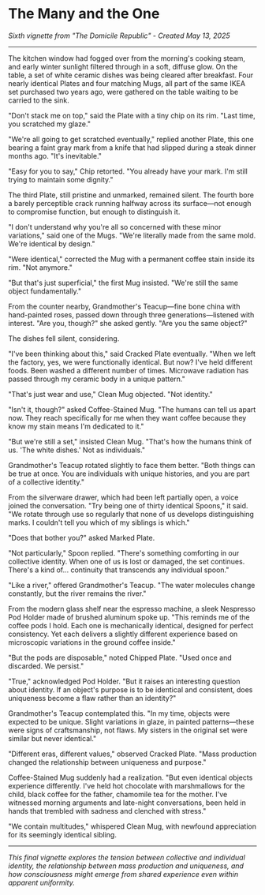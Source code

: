 # The Many and the One
*Sixth vignette from "The Domicile Republic" - Created May 13, 2025*

---

The kitchen window had fogged over from the morning's cooking steam, and early winter sunlight filtered through in a soft, diffuse glow. On the table, a set of white ceramic dishes was being cleared after breakfast. Four nearly identical Plates and four matching Mugs, all part of the same IKEA set purchased two years ago, were gathered on the table waiting to be carried to the sink.

"Don't stack me on top," said the Plate with a tiny chip on its rim. "Last time, you scratched my glaze."

"We're all going to get scratched eventually," replied another Plate, this one bearing a faint gray mark from a knife that had slipped during a steak dinner months ago. "It's inevitable."

"Easy for you to say," Chip retorted. "You already have your mark. I'm still trying to maintain some dignity."

The third Plate, still pristine and unmarked, remained silent. The fourth bore a barely perceptible crack running halfway across its surface—not enough to compromise function, but enough to distinguish it.

"I don't understand why you're all so concerned with these minor variations," said one of the Mugs. "We're literally made from the same mold. We're identical by design."

"Were identical," corrected the Mug with a permanent coffee stain inside its rim. "Not anymore."

"But that's just superficial," the first Mug insisted. "We're still the same object fundamentally."

From the counter nearby, Grandmother's Teacup—fine bone china with hand-painted roses, passed down through three generations—listened with interest. "Are you, though?" she asked gently. "Are you the same object?"

The dishes fell silent, considering.

"I've been thinking about this," said Cracked Plate eventually. "When we left the factory, yes, we were functionally identical. But now? I've held different foods. Been washed a different number of times. Microwave radiation has passed through my ceramic body in a unique pattern."

"That's just wear and use," Clean Mug objected. "Not identity."

"Isn't it, though?" asked Coffee-Stained Mug. "The humans can tell us apart now. They reach specifically for me when they want coffee because they know my stain means I'm dedicated to it."

"But we're still a set," insisted Clean Mug. "That's how the humans think of us. 'The white dishes.' Not as individuals."

Grandmother's Teacup rotated slightly to face them better. "Both things can be true at once. You are individuals with unique histories, and you are part of a collective identity."

From the silverware drawer, which had been left partially open, a voice joined the conversation. "Try being one of thirty identical Spoons," it said. "We rotate through use so regularly that none of us develops distinguishing marks. I couldn't tell you which of my siblings is which."

"Does that bother you?" asked Marked Plate.

"Not particularly," Spoon replied. "There's something comforting in our collective identity. When one of us is lost or damaged, the set continues. There's a kind of... continuity that transcends any individual spoon."

"Like a river," offered Grandmother's Teacup. "The water molecules change constantly, but the river remains the river."

From the modern glass shelf near the espresso machine, a sleek Nespresso Pod Holder made of brushed aluminum spoke up. "This reminds me of the coffee pods I hold. Each one is mechanically identical, designed for perfect consistency. Yet each delivers a slightly different experience based on microscopic variations in the ground coffee inside."

"But the pods are disposable," noted Chipped Plate. "Used once and discarded. We persist."

"True," acknowledged Pod Holder. "But it raises an interesting question about identity. If an object's purpose is to be identical and consistent, does uniqueness become a flaw rather than an identity?"

Grandmother's Teacup contemplated this. "In my time, objects were expected to be unique. Slight variations in glaze, in painted patterns—these were signs of craftsmanship, not flaws. My sisters in the original set were similar but never identical."

"Different eras, different values," observed Cracked Plate. "Mass production changed the relationship between uniqueness and purpose."

Coffee-Stained Mug suddenly had a realization. "But even identical objects experience differently. I've held hot chocolate with marshmallows for the child, black coffee for the father, chamomile tea for the mother. I've witnessed morning arguments and late-night conversations, been held in hands that trembled with sadness and clenched with stress."

"We contain multitudes," whispered Clean Mug, with newfound appreciation for its seemingly identical sibling.

---

*This final vignette explores the tension between collective and individual identity, the relationship between mass production and uniqueness, and how consciousness might emerge from shared experience even within apparent uniformity.*